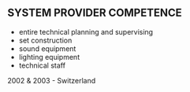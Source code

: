## SYSTEM PROVIDER COMPETENCE

+ entire technical planning and supervising
+ set construction
+ sound equipment
+ lighting equipment
+ technical staff

2002 & 2003 - Switzerland